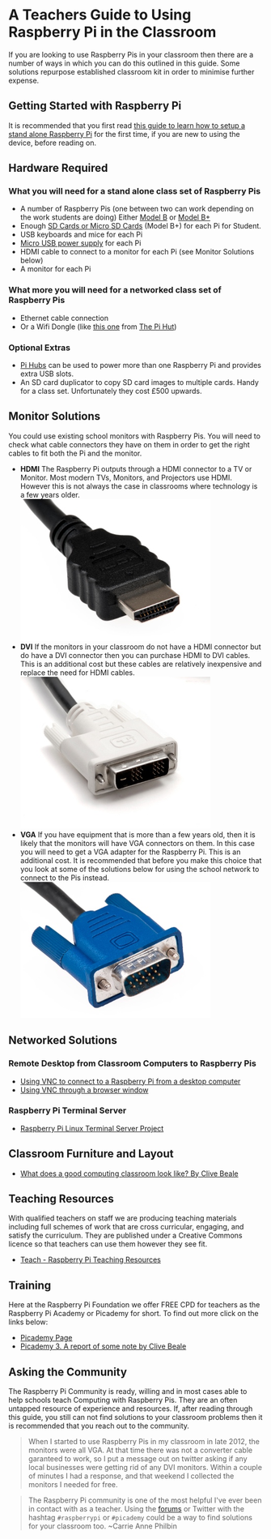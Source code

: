 # A Teachers Guide to Using Raspberry Pi in the Classroom

If you are looking to use Raspberry Pis in your classroom then there are a number of ways in which you can do this outlined in this guide. Some solutions repurpose established classroom kit in order to minimise further expense.

## Getting Started with Raspberry Pi
It is recommended that you first read [this guide to learn how to setup a stand alone Raspberry Pi](getting-started-guide.md) for the first time, if you are new to using the device, before reading on.

## Hardware Required

### What you will need for a stand alone class set of Raspberry Pis
- A number of Raspberry Pis (one between two can work depending on the work students are doing) Either [Model B](http://www.raspberrypi.org/product/model-b/) or [Model B+](http://www.raspberrypi.org/product/model-b-plus/)
- Enough [SD Cards or Micro SD Cards](http://swag.raspberrypi.org/collections/frontpage/products/noobs-8gb-sd-card) (Model B+) for each Pi for Student. 
- USB keyboards and mice for each Pi
- [Micro USB power supply](http://swag.raspberrypi.org/collections/pi-kits/products/raspberry-pi-universal-power-supply) for each Pi
- HDMI cable to connect to a monitor for each Pi (see Monitor Solutions below)
- A monitor for each Pi

### What more you will need for a networked class set of Raspberry Pis
- Ethernet cable connection
- Or a Wifi Dongle (like [this one](http://thepihut.com/products/usb-wifi-adapter-for-the-raspberry-pi) from [The Pi Hut](http://thepihut.com/))

### Optional Extras
- [Pi Hubs](http://shop.pimoroni.com/products/pihub) can be used to power more than one Raspberry Pi and provides extra USB slots.
- An SD card duplicator to copy SD card images to multiple cards. Handy for a class set. Unfortunately they cost £500 upwards. 

## Monitor Solutions
You could use existing school monitors with Raspberry Pis. You will need to check what cable connectors they have on them in order to get the right cables to fit both the Pi and the monitor. 

- **HDMI** The Raspberry Pi outputs through a HDMI connector to a TV or Monitor. Most modern TVs, Monitors, and Projectors use HDMI. However this is not always the case in classrooms where technology is a few years older.
  ![](images/HDMI-connector.jpg)
- **DVI** If the monitors in your classroom do not have a HDMI connector but do have a DVI connector then you can purchase HDMI to DVI cables. This is an additional cost but these cables are relatively inexpensive and replace the need for HDMI cables. 
  ![](images/Dvi-cable.jpg)
- **VGA** If you have equipment that is more than a few years old, then it is likely that the monitors will have VGA connectors on them. In this case you will need to get a VGA adapter for the Raspberry Pi. This is an additional cost. It is recommended that before you make this choice that you look at some of the solutions below for using the school network to connect to the Pis instead.
  ![](images/Vga-cable.jpg)

## Networked Solutions

### Remote Desktop from Classroom Computers to Raspberry Pis
- [Using VNC to connect to a Raspberry Pi from a desktop computer](vnc-classroom-guide.md)
- [Using VNC through a browser window](vnc-browser-guide.md)

### Raspberry Pi Terminal Server 
- [Raspberry Pi Linux Terminal Server Project](http://gbaman.github.io/RaspberryPi-LTSP/)

## Classroom Furniture and Layout
- [What does a good computing classroom look like? By Clive Beale](http://www.raspberrypi.org/blog/#what-does-a-good-computing-classroom-look-like)

## Teaching Resources
With qualified teachers on staff we are producing teaching materials including full schemes of work that are cross curricular, engaging, and satisfy the curriculum. They are published under a Creative Commons licence so that teachers can use them however they see fit.

- [Teach - Raspberry Pi Teaching Resources](http://www.raspberrypi.org/resources/teach/)

## Training
Here at the Raspberry Pi Foundation we offer FREE CPD for teachers as the Raspberry Pi Academy or Picademy for short. To find out more click on the links below:

- [Picademy Page](http://www.raspberrypi.org/picademy)
- [Picademy 3. A report of some note by Clive Beale](http://www.raspberrypi.org/picademy-3-report/)

## Asking the Community
The Raspberry Pi Community is ready, willing and in most cases able to help schools teach Computing with Raspberry Pis. They are an often untapped resource of experience and resources. If, after reading through this guide, you still can not find solutions to your classroom problems then it is recommended that you reach out to the community. 

> When I started to use Raspberry Pis in my classroom in late 2012, the monitors were all VGA. At that time there was not a converter cable garanteed to work, so I put a message out on twitter asking if any local businesses were getting rid of any DVI monitors. Within a couple of minutes I had a response, and that weekend I collected the monitors I needed for free. 

> The Raspberry Pi community is one of the most helpful I've ever been in contact with as a teacher. Using the [forums](http://www.raspberrypi.org/forums) or Twitter with the hashtag `#raspberrypi` or `#picademy` could be a way to find solutions for your classroom too. ~Carrie Anne Philbin
